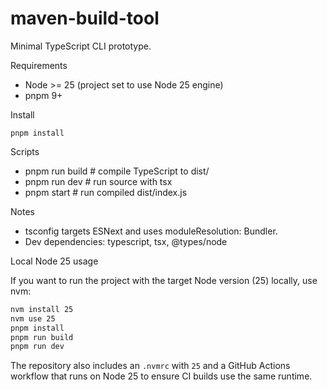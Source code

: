 # maven-build-tool

Minimal TypeScript CLI prototype.

Requirements
- Node >= 25 (project set to use Node 25 engine)
- pnpm 9+

Install

    pnpm install

Scripts

- pnpm run build   # compile TypeScript to dist/
- pnpm run dev     # run source with tsx
- pnpm start       # run compiled dist/index.js

Notes
- tsconfig targets ESNext and uses moduleResolution: Bundler.
- Dev dependencies: typescript, tsx, @types/node

Local Node 25 usage

If you want to run the project with the target Node version (25) locally, use nvm:

```bash
nvm install 25
nvm use 25
pnpm install
pnpm run build
pnpm run dev
```

The repository also includes an `.nvmrc` with `25` and a GitHub Actions workflow that runs on Node 25 to ensure CI builds use the same runtime.
